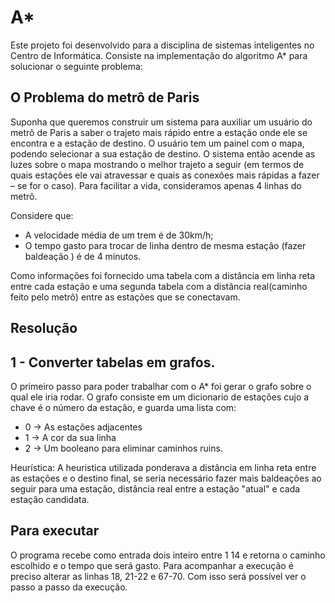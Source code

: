 # A*

Este projeto foi desenvolvido para a disciplina de sistemas inteligentes no Centro de Informática. Consiste na implementação do algoritmo A* para solucionar o seguinte problema:

## O Problema do metrô de Paris 

Suponha que queremos construir um sistema para auxiliar um usuário do metrô de Paris a saber o trajeto mais rápido entre a estação onde ele se encontra e a estação de destino. O usuário tem um painel com o mapa, podendo selecionar a sua estação de destino. O sistema então acende as luzes sobre o mapa mostrando o melhor trajeto a seguir (em termos de quais estações ele vai atravessar e quais as conexões mais rápidas a fazer – se for o caso). Para 	facilitar a vida, consideramos apenas 4 linhas do metrô.

Considere que:

- A velocidade média de um trem é de 30km/h;
- O tempo gasto para trocar de linha dentro de mesma estação (fazer baldeação ) é de 4 minutos.

Como informações foi fornecido uma tabela com a distância em linha reta entre cada estação e uma segunda tabela com a distância real(caminho feito pelo metrô) entre as estações que se conectavam. 

## Resolução
## 1 - Converter tabelas em grafos.
O primeiro passo para poder trabalhar com o A* foi gerar o grafo sobre o qual ele iria rodar.
O grafo consiste em um dicionario de estações cujo a chave é o número da estação, e guarda uma lista com:
- 0 -> As estações adjacentes
- 1 -> A cor da sua linha
- 2 -> Um booleano para eliminar caminhos ruins.

Heurística:
A heuristica utilizada ponderava a distância em linha reta entre as estações e o destino final,
se seria necessário fazer mais baldeações ao seguir para uma estação, distância real entre a estação "atual" e cada estação candidata.


## Para executar
O programa recebe como entrada dois inteiro entre 1 14 e retorna o caminho escolhido e o tempo que será gasto.
Para acompanhar a execução é preciso alterar as linhas 18, 21-22 e 67-70. Com isso será possível ver o passo a passo da execução.